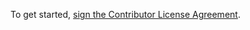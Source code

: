 To get started, <a href="https://www.clahub.com/agreements/burner/Degenerator">sign the Contributor License Agreement</a>.
